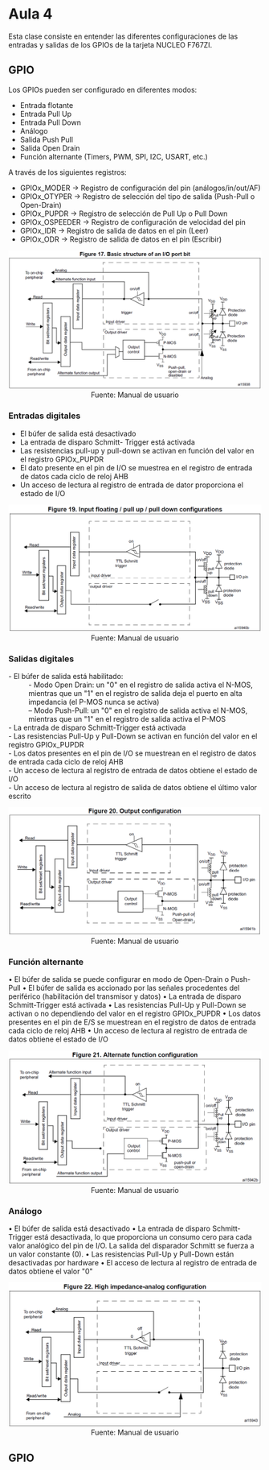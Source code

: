 <h1>Aula 4</h1>

Esta clase consiste en entender las diferentes configuraciones de las entradas y salidas de los GPIOs de la tarjeta NUCLEO F767ZI.

<h2>GPIO</h2>

Los GPIOs pueden ser configurado en diferentes modos:

- Entrada flotante
- Entrada Pull Up
- Entrada Pull Down
- Análogo
- Salida Push Pull
- Salida Open Drain
- Función alternante (Timers, PWM, SPI, I2C, USART, etc.)

A través de los siguientes registros: 

- GPIOx_MODER -> Registro de configuración del pin (análogos/in/out/AF)
- GPIOx_OTYPER -> Registro de selección del tipo de salida (Push-Pull o Open-Drain)
- GPIOx_PUPDR -> Registro de selección de Pull Up o Pull Down
- GPIOx_OSPEEDER -> Registro de configuración de velocidad del pin
- GPIOx_IDR -> Registro de salida de datos en el pin (Leer)
- GPIOx_ODR	-> Registro de salida de datos en el pin (Escribir)

<div align="center">
<img src="image.png" alt="Estructura pin I/O"/>
<br>
<figcaption>Fuente: Manual de usuario</figcaption>
</div>

<h3>Entradas digitales</h3>

- El búfer de salida está desactivado
- La entrada de disparo Schmitt- Trigger está activada
- Las resistencias pull-up y pull-down se activan en función del valor en el registro GPIOx_PUPDR
- El dato presente en el pin de I/O se muestrea en el registro de entrada de datos cada ciclo de reloj AHB
- Un acceso de lectura al registro de entrada de dator proporciona el estado de I/O

<div align="center">
<img src="image-1.png" alt="Entradas digitales"/>
<br>
<figcaption>Fuente: Manual de usuario</figcaption>
</div>

<h3>Salidas digitales</h3>

<dl>
  <dt>- El búfer de salida está habilitado:</dt>
  <dd>- Modo Open Drain: un "0" en el registro de salida activa el N-MOS, mientras que un "1" en el registro de salida deja el puerto en alta impedancia (el P-MOS nunca se activa)</dd>
  <dd>– Modo Push-Pull: un "0" en el registro de salida activa el N-MOS, mientras que un "1" en el registro de salida activa el P-MOS</dd>
  <dt>- La entrada de disparo Schmitt-Trigger está activada</dt>
  <dt>- Las resistencias Pull-Up y Pull-Down se activan en función del valor en el registro GPIOx_PUPDR</dt>
  <dt>- Los datos presentes en el pin de I/O se muestrean en el registro de datos de entrada cada ciclo de reloj AHB</dt>
  <dt>- Un acceso de lectura al registro de entrada de datos obtiene el estado de I/O</dt>
  <dt>- Un acceso de lectura al registro de salida de datos obtiene el último valor escrito</dt>
</dl>

<div align="center">
<img src="image-2.png" alt="Salidas digitales"/>
<br>
<figcaption>Fuente: Manual de usuario</figcaption>
</div>

<h3>Función alternante</h3>

• El búfer de salida se puede configurar en modo de Open-Drain o Push-Pull
• El búfer de salida es accionado por las señales procedentes del periférico (habilitación del transmisor y datos)
• La entrada de disparo Schmitt-Trigger está activada
• Las resistencias Pull-Up y Pull-Down se activan o no dependiendo del valor en el registro GPIOx_PUPDR
• Los datos presentes en el pin de E/S se muestrean en el registro de datos de entrada cada ciclo de reloj AHB
• Un acceso de lectura al registro de entrada de datos obtiene el estado de I/O

<div align="center">
<img src="image-3.png" alt="Función alternante"/>
<br>
<figcaption>Fuente: Manual de usuario</figcaption>
</div>

<h3>Análogo</h3>

• El búfer de salida está desactivado
• La entrada de disparo Schmitt-Trigger está desactivada, lo que proporciona un consumo cero para cada valor analógico del pin de I/O. La salida del disparador Schmitt se fuerza a un valor constante (0).
• Las resistencias Pull-Up y Pull-Down están desactivadas por hardware
• El acceso de lectura al registro de entrada de datos obtiene el valor "0"

<div align="center">
<img src="image-4.png" alt="Análogo"/>
<br>
<figcaption>Fuente: Manual de usuario</figcaption>
</div>



<h2>GPIO</h2>










